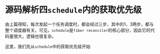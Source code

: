 # 源码解析四`schedule`内的获取优先级
由上篇得知，每次发起一个任务调度时，都会经过三步，其中的1，3两步，都与整个调度器有关。可见，`schedule`是`fiber reconciler`的核心部分，因此它的代码量很大，逻辑也很复杂。

这里，我们先从`schedule`中的获取优先级开始



